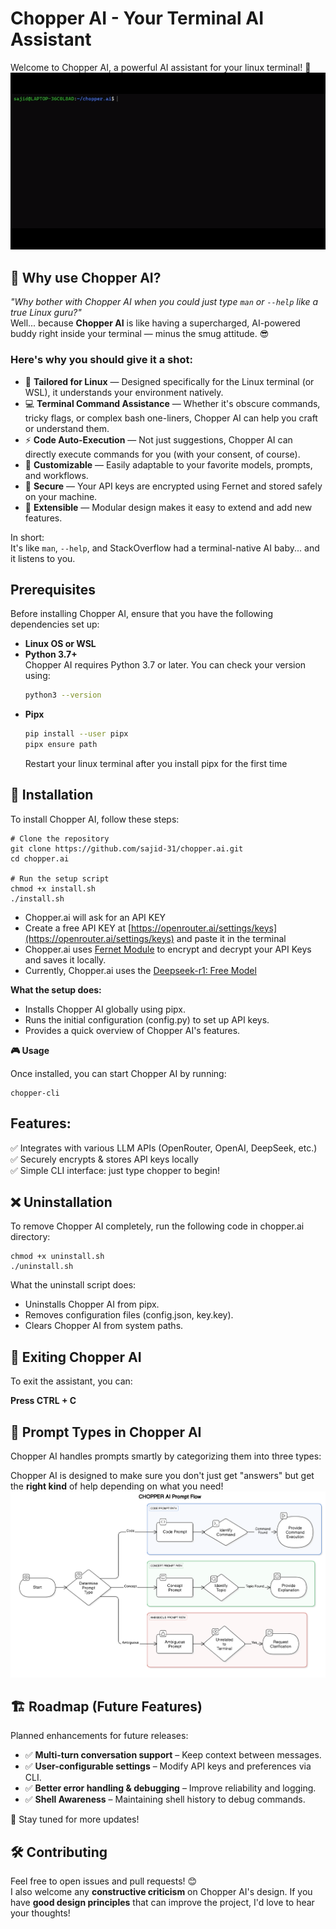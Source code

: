 # Chopper AI - Your Terminal AI Assistant

Welcome to Chopper AI, a powerful AI assistant for your linux terminal! 🚀
![](chopper/assets/tutorial.gif)

## 🤔 Why use Chopper AI?

_"Why bother with Chopper AI when you could just type `man` or `--help` like a true Linux guru?"_  
Well... because **Chopper AI** is like having a supercharged, AI-powered buddy right inside your terminal — minus the smug attitude. 😎

### Here's why you should give it a shot:

- 🐧 **Tailored for Linux** — Designed specifically for the Linux terminal (or WSL), it understands your environment natively.
- 💻 **Terminal Command Assistance** — Whether it's obscure commands, tricky flags, or complex bash one-liners, Chopper AI can help you craft or understand them.
- ⚡ **Code Auto-Execution** — Not just suggestions, Chopper AI can directly execute commands for you (with your consent, of course).
- 🔄 **Customizable** — Easily adaptable to your favorite models, prompts, and workflows.
- 🔐 **Secure** — Your API keys are encrypted using Fernet and stored safely on your machine.
- 🧩 **Extensible** — Modular design makes it easy to extend and add new features.

In short:  
It's like `man`, `--help`, and StackOverflow had a terminal-native AI baby... and it listens to you.

## Prerequisites

Before installing Chopper AI, ensure that you have the following dependencies set up:

- **Linux OS or WSL**
- **Python 3.7+**  
  Chopper AI requires Python 3.7 or later. You can check your version using:  
  ```sh
  python3 --version
  ```
- **Pipx**
  ```sh
  pip install --user pipx
  pipx ensure path
  ```
  Restart your linux terminal after you install pipx for the first time



## 🔧 Installation

To install Chopper AI, follow these steps:
```
# Clone the repository
git clone https://github.com/sajid-31/chopper.ai.git
cd chopper.ai

# Run the setup script
chmod +x install.sh
./install.sh
```
 - Chopper.ai will ask for an API KEY
 - Create a free API KEY at [https://openrouter.ai/settings/keys](https://openrouter.ai/settings/keys) and paste it in the terminal
 - Chopper.ai uses [Fernet Module](https://github.com/pyca/cryptography/blob/main/src/cryptography/fernet.py) to encrypt and decrypt your API Keys and saves it locally.
 - Currently, Chopper.ai uses the [Deepseek-r1: Free Model](https://openrouter.ai/deepseek/deepseek-r1:free)

**What the setup does:**

- Installs Chopper AI globally using pipx.
- Runs the initial configuration (config.py) to set up API keys.
- Provides a quick overview of Chopper AI's features.

**🎮 Usage**

Once installed, you can start Chopper AI by running:
```
chopper-cli
```
## Features:

✅ Integrates with various LLM APIs (OpenRouter, OpenAI, DeepSeek, etc.)\
✅ Securely encrypts & stores API keys locally\
✅ Simple CLI interface: just type chopper to begin!

## ❌ Uninstallation

To remove Chopper AI completely, run the following code in chopper.ai directory:
```
chmod +x uninstall.sh
./uninstall.sh
```
What the uninstall script does:
- Uninstalls Chopper AI from pipx.
- Removes configuration files (config.json, key.key).
- Clears Chopper AI from system paths.

## 🔄 Exiting Chopper AI

To exit the assistant, you can:

**Press CTRL + C**
## 🧩 Prompt Types in Chopper AI

Chopper AI handles prompts smartly by categorizing them into three types:

Chopper AI is designed to make sure you don't just get "answers" but get the **right kind** of help depending on what you need!
![prompt types](chopper/assets/prompts.png)


## 🏗️ Roadmap (Future Features)

Planned enhancements for future releases:  

- ✅ **Multi-turn conversation support** – Keep context between messages.  
- ✅ **User-configurable settings** – Modify API keys and preferences via CLI.  
- ✅ **Better error handling & debugging** – Improve reliability and logging.  
- ✅ **Shell Awareness** – Maintaining shell history to debug commands.  

🚀 Stay tuned for more updates!

## 🛠️ Contributing

Feel free to open issues and pull requests! 😊\
I also welcome any **constructive criticism** on Chopper AI's design. If you have **good design principles** that can improve the project, I'd love to hear your thoughts!  

